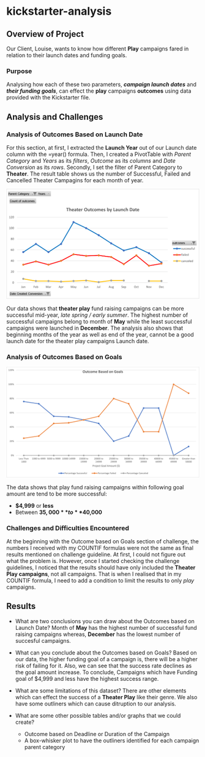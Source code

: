 # kickstarter-analysis
## Overview of Project
Our Client, Louise, wants to know how different **Play** campaigns fared in relation to their launch dates and funding goals.

### Purpose
Analysing how each of these two parameters, **_campaign launch dates_** and **_their funding goals_**, can effect the **play** campaigns **outcomes** using data provided with the Kickstarter file.

## Analysis and Challenges
### Analysis of Outcomes Based on Launch Date

For this section, at first, I extracted the **Launch Year** out of our Launch date column with the =year() formula. Then, I created a PivotTable with _Parent Category_ and _Years_ as its _filters_, _Outcome_ as its _columns_ and _Date Conversion_ as its _rows_. Secondly, I set the filter of Parent Category to **Theater**. The result table shows us the number of Successful, Failed and Cancelled Theater Campagins for each month of year.


![Outcomes based on Launch date Image](Resources/Theater_Outcomes_vs_Launch.png)

Our data shows that **theater play** fund raising campaigns can be more successful mid-year, _late spring / early summer_. The highest number of successful campaigns belong to month of **May** while the least successful campaigns were launched in **December**. 
The analysis also shows that beginning months of the year as well as end of the year, cannot be a good launch date for the theater play campaigns Launch date.

### Analysis of Outcomes Based on Goals
![Outcomes based on Campaign Goals Image](Resources/Outcomes_vs_Goals.png)

The data shows that play fund raising campaigns within following goal amount are tend to be more successful:
- **$4,999** or **less**  
- Between **$35,000** to **$40,000**

### Challenges and Difficulties Encountered
At the beginning with the Outcome based on Goals section of challenge, the numbers I received with my COUNTIF formulas were not the same as final results mentioned on challenge guideline. At first, I could not figure out what the problem is. However, once I started checking the challenge guidelines, I noticed that the results should have only included the **Theater Play campaigns**, not all campaigns. That is when I realised that in my COUNTIF formula, I need to add a condition to limit the results to only _play_ campaigns.  


## Results

- What are two conclusions you can draw about the Outcomes based on Launch Date?
Month of **May** has the highest number of successful fund raising campaigns whereas, **December** has the lowest number of succesful campaigns.

- What can you conclude about the Outcomes based on Goals? 
Based on our data, the higher funding goal of a campaign is, there will be a higher risk of failing for it. Also, we can see that the success rate declines as the goal amount increase. To conclude, Campaigns which have Funding goal of $4,999 and less have the highest success range.

- What are some limitations of this dataset?
There are other elements which can effect the success of a **Theater Play** like their genre. We also have some outliners which can cause ditruption to our analysis.

- What are some other possible tables and/or graphs that we could create?
  - Outcome based on Deadline or Duration of the Campaign
  - A box-whisker plot to have the outliners identified for each campaign parent category

